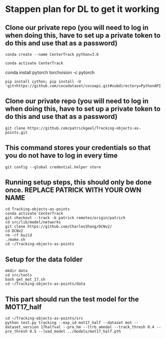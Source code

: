 # Stappen plan for DL to get it working ###

## Clone our private repo (you will need to log in when doing this, have to set up a private token to do this and use that as a password)

~~~
conda create --name CenterTrack python=3.6
~~~
~~~
conda activate CenterTrack
~~~
conda install pytorch torchvision -c pytorch
~~~
pip install cython; pip install -U 'git+https://github.com/cocodataset/cocoapi.git#subdirectory=PythonAPI'
~~~

## Clone our private repo (you will need to log in when doing this, have to set up a private token to do this and use that as a password)
~~~
git clone https://github.com/patrickgeel/Tracking-objects-as-points.git
~~~

## This command stores your credentials so that you do not have to log in every time
~~~
git config --global credential.helper store
~~~


## Running setup steps, this should only be done once. REPLACE PATRICK WITH YOUR OWN NAME 
~~~
cd Tracking-objects-as-points
conda activate CenterTrack
git checkout --track -b patrick remotes/origin/patrick 
cd src/lib/model/networks
git clone https://github.com/CharlesShang/DCNv2/
cd DCNv2
rm -rf build
./make.sh
cd ~/Tracking-objects-as-points
~~~
## Setup for the data folder 
~~~
mkdir data
cd src/tools
bash get_mot_17.sh
cd ~/Tracking-objects-as-points/data
~~~
## This part should run the test model for the MOT17_half
~~~
cd ~/Tracking-objects-as-points/src
python test.py tracking --exp_id mot17_half --dataset mot --dataset_version 17halfval --pre_hm --ltrb_amodal --track_thresh 0.4 --pre_thresh 0.5 --load_model ../models/mot17_half.pth
~~~

